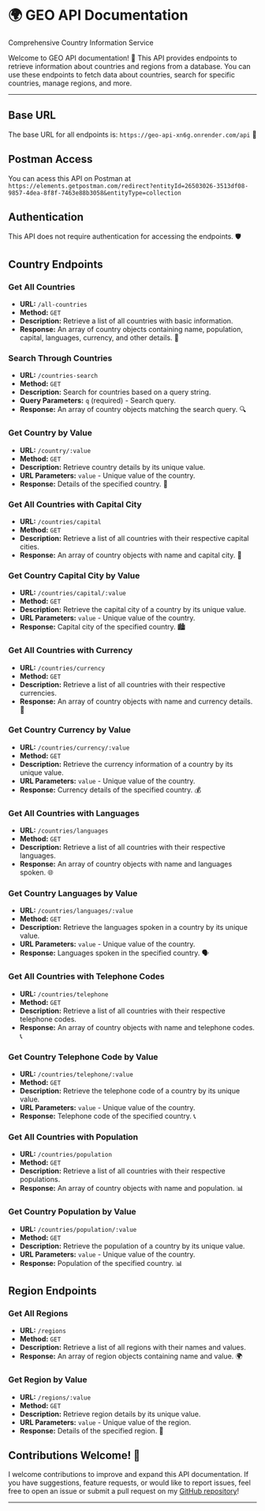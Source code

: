 # 🌍 GEO API Documentation

Comprehensive Country Information Service

Welcome to GEO API documentation! 🎉 This API provides endpoints to retrieve information about countries and regions from a database. You can use these endpoints to fetch data about countries, search for specific countries, manage regions, and more.

---

## Base URL

The base URL for all endpoints is: `https://geo-api-xn6g.onrender.com/api` 🚀

## Postman Access

You can acess this API on Postman at `https://elements.getpostman.com/redirect?entityId=26503026-3513df08-9857-4dea-8f8f-7463e88b3058&entityType=collection`

## Authentication

This API does not require authentication for accessing the endpoints. 🛡️

## Country Endpoints

### Get All Countries

- **URL:** `/all-countries`
- **Method:** `GET`
- **Description:** Retrieve a list of all countries with basic information.
- **Response:** An array of country objects containing name, population, capital, languages, currency, and other details. 🌟

### Search Through Countries

- **URL:** `/countries-search`
- **Method:** `GET`
- **Description:** Search for countries based on a query string.
- **Query Parameters:** `q` (required) - Search query.
- **Response:** An array of country objects matching the search query. 🔍

### Get Country by Value

- **URL:** `/country/:value`
- **Method:** `GET`
- **Description:** Retrieve country details by its unique value.
- **URL Parameters:** `value` - Unique value of the country.
- **Response:** Details of the specified country. 📝

### Get All Countries with Capital City

- **URL:** `/countries/capital`
- **Method:** `GET`
- **Description:** Retrieve a list of all countries with their respective capital cities.
- **Response:** An array of country objects with name and capital city. 🌆

### Get Country Capital City by Value

- **URL:** `/countries/capital/:value`
- **Method:** `GET`
- **Description:** Retrieve the capital city of a country by its unique value.
- **URL Parameters:** `value` - Unique value of the country.
- **Response:** Capital city of the specified country. 🏙️

### Get All Countries with Currency

- **URL:** `/countries/currency`
- **Method:** `GET`
- **Description:** Retrieve a list of all countries with their respective currencies.
- **Response:** An array of country objects with name and currency details. 💱

### Get Country Currency by Value

- **URL:** `/countries/currency/:value`
- **Method:** `GET`
- **Description:** Retrieve the currency information of a country by its unique value.
- **URL Parameters:** `value` - Unique value of the country.
- **Response:** Currency details of the specified country. 💰

### Get All Countries with Languages

- **URL:** `/countries/languages`
- **Method:** `GET`
- **Description:** Retrieve a list of all countries with their respective languages.
- **Response:** An array of country objects with name and languages spoken. 🌐

### Get Country Languages by Value

- **URL:** `/countries/languages/:value`
- **Method:** `GET`
- **Description:** Retrieve the languages spoken in a country by its unique value.
- **URL Parameters:** `value` - Unique value of the country.
- **Response:** Languages spoken in the specified country. 🗣️

### Get All Countries with Telephone Codes

- **URL:** `/countries/telephone`
- **Method:** `GET`
- **Description:** Retrieve a list of all countries with their respective telephone codes.
- **Response:** An array of country objects with name and telephone codes. 📞

### Get Country Telephone Code by Value

- **URL:** `/countries/telephone/:value`
- **Method:** `GET`
- **Description:** Retrieve the telephone code of a country by its unique value.
- **URL Parameters:** `value` - Unique value of the country.
- **Response:** Telephone code of the specified country. 📞

### Get All Countries with Population

- **URL:** `/countries/population`
- **Method:** `GET`
- **Description:** Retrieve a list of all countries with their respective populations.
- **Response:** An array of country objects with name and population. 📊

### Get Country Population by Value

- **URL:** `/countries/population/:value`
- **Method:** `GET`
- **Description:** Retrieve the population of a country by its unique value.
- **URL Parameters:** `value` - Unique value of the country.
- **Response:** Population of the specified country. 📊

## Region Endpoints

### Get All Regions

- **URL:** `/regions`
- **Method:** `GET`
- **Description:** Retrieve a list of all regions with their names and values.
- **Response:** An array of region objects containing name and value. 🌍

### Get Region by Value

- **URL:** `/regions/:value`
- **Method:** `GET`
- **Description:** Retrieve region details by its unique value.
- **URL Parameters:** `value` - Unique value of the region.
- **Response:** Details of the specified region. 📝

## Contributions Welcome! 🌟

I welcome contributions to improve and expand this API documentation. If you have suggestions, feature requests, or would like to report issues, feel free to open an issue or submit a pull request on my [GitHub repository](https://github.com/ghesshu/Geo-API)!

---
